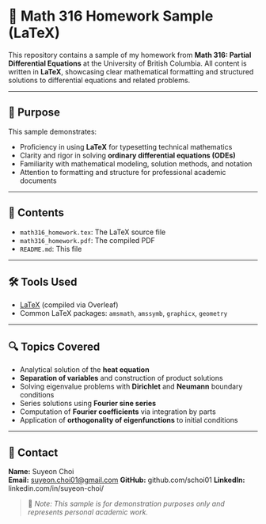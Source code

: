 # 📄 Math 316 Homework Sample (LaTeX)

This repository contains a sample of my homework from **Math 316: Partial Differential Equations** at the University of British Columbia. All content is written in **LaTeX**, showcasing clear mathematical formatting and structured solutions to differential equations and related problems.

---

## 📌 Purpose

This sample demonstrates:

- Proficiency in using **LaTeX** for typesetting technical mathematics  
- Clarity and rigor in solving **ordinary differential equations (ODEs)**  
- Familiarity with mathematical modeling, solution methods, and notation  
- Attention to formatting and structure for professional academic documents  

---

## 📂 Contents

- `math316_homework.tex`: The LaTeX source file  
- `math316_homework.pdf`: The compiled PDF  
- `README.md`: This file  

---

## 🛠 Tools Used

- [LaTeX](https://www.latex-project.org/) (compiled via Overleaf)
- Common LaTeX packages: `amsmath`, `amssymb`, `graphicx`, `geometry`  

---

## 🔍 Topics Covered

- Analytical solution of the **heat equation**  
- **Separation of variables** and construction of product solutions  
- Solving eigenvalue problems with **Dirichlet** and **Neumann** boundary conditions  
- Series solutions using **Fourier sine series**  
- Computation of **Fourier coefficients** via integration by parts  
- Application of **orthogonality of eigenfunctions** to initial conditions  

---

## 📧 Contact

**Name:** Suyeon Choi  
**Email:** suyeon.choi01@gmail.com
**GitHub:** github.com/schoi01
**LinkedIn:** linkedin.com/in/suyeon-choi/

> 📎 *Note: This sample is for demonstration purposes only and represents personal academic work.*
